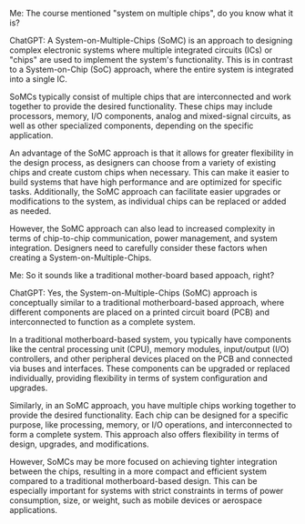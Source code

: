 Me: The course mentioned "system on multiple chips", do you know what it is?  

ChatGPT: A System-on-Multiple-Chips (SoMC) is an approach to designing complex electronic systems where multiple integrated circuits (ICs) or "chips" are used to implement the system's functionality. This is in contrast to a System-on-Chip (SoC) approach, where the entire system is integrated into a single IC.

SoMCs typically consist of multiple chips that are interconnected and work together to provide the desired functionality. These chips may include processors, memory, I/O components, analog and mixed-signal circuits, as well as other specialized components, depending on the specific application.

An advantage of the SoMC approach is that it allows for greater flexibility in the design process, as designers can choose from a variety of existing chips and create custom chips when necessary. This can make it easier to build systems that have high performance and are optimized for specific tasks. Additionally, the SoMC approach can facilitate easier upgrades or modifications to the system, as individual chips can be replaced or added as needed.

However, the SoMC approach can also lead to increased complexity in terms of chip-to-chip communication, power management, and system integration. Designers need to carefully consider these factors when creating a System-on-Multiple-Chips.  

Me: So it sounds like a traditional mother-board based appoach, right?  

ChatGPT: Yes, the System-on-Multiple-Chips (SoMC) approach is conceptually similar to a traditional motherboard-based approach, where different components are placed on a printed circuit board (PCB) and interconnected to function as a complete system.

In a traditional motherboard-based system, you typically have components like the central processing unit (CPU), memory modules, input/output (I/O) controllers, and other peripheral devices placed on the PCB and connected via buses and interfaces. These components can be upgraded or replaced individually, providing flexibility in terms of system configuration and upgrades.

Similarly, in an SoMC approach, you have multiple chips working together to provide the desired functionality. Each chip can be designed for a specific purpose, like processing, memory, or I/O operations, and interconnected to form a complete system. This approach also offers flexibility in terms of design, upgrades, and modifications.

However, SoMCs may be more focused on achieving tighter integration between the chips, resulting in a more compact and efficient system compared to a traditional motherboard-based design. This can be especially important for systems with strict constraints in terms of power consumption, size, or weight, such as mobile devices or aerospace applications.